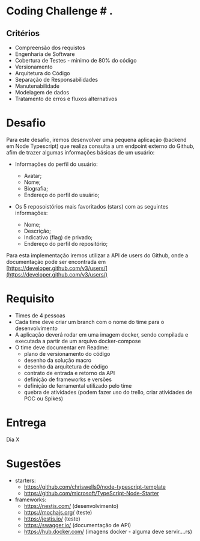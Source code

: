 # Coding Challenge # .

## Critérios

* Compreensão dos requistos
* Engenharia de Software
* Cobertura de Testes - minimo de 80% do código
* Versionamento
* Arquitetura do Código
* Separação de Responsabilidades
* Manutenabilidade
* Modelagem de dados 
* Tratamento de erros e fluxos alternativos

# Desafio

Para este desafio, iremos desenvolver uma pequena aplicação (backend em Node Typescript) que realiza consulta a um endpoint externo do Github, afim de trazer algumas informações básicas de um usuário:

* Informações do perfil do usuário:
  * Avatar;
  * Nome;
  * Biografia;
  * Endereço do perfil do usuário;

* Os 5 reposoistórios mais favoritados (stars) com as seguintes informações:
  * Nome;
  * Descrição;
  * Indicativo (flag) de privado;
  * Endereço do perfil do repositório;

Para esta implementação iremos utilizar a API de users do Github, onde a documentação  pode ser encontrada em  [https://developer.github.com/v3/users/](https://developer.github.com/v3/users/)

# Requisito

* Times de 4 pessoas
* Cada time deve criar um branch com o nome do time para o desenvolvimento
* A aplicação deverá rodar em uma imagem docker, sendo compilada e executada a partir de um arquivo docker-compose
* O time deve documentar em Readme: 
  * plano de versionamento do código
  * desenho da solução macro
  * desenho da arquitetura de código
  * contrato de entrada e retorno da API
  * definição de frameworks e versões
  * definição de ferramental utilizado pelo time
  * quebra de atividades (podem fazer uso do trello, criar atividades de POC ou Spikes)
 
# Entrega
Dia X


# Sugestões
* starters:
  * https://github.com/chriswells0/node-typescript-template
  * https://github.com/microsoft/TypeScript-Node-Starter
* frameworks:
  *  https://nestjs.com/ (desenvolvimento)
  *  https://mochajs.org/ (teste)
  *  https://jestjs.io/ (teste)
  *  https://swagger.io/ (documentação de API)
  *  https://hub.docker.com/ (imagens docker - alguma deve servir....rs)
